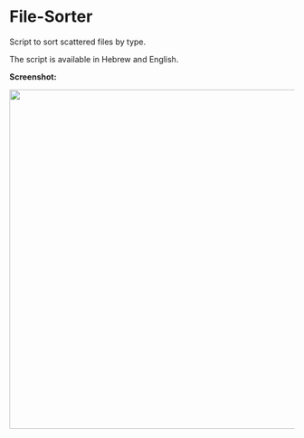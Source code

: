 # File-Sorter
Script to sort scattered files by type.

The script is available in Hebrew and English.

**Screenshot:**
<div id="header" align="center">
  <img src="https://user-images.githubusercontent.com/95597943/185516702-db03f12d-d202-466d-9211-f13813bd5736.png" width="600"/>

</div>
